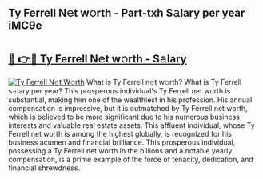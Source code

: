 ## Ty Ferrell N𝚎t w𝚘rth - Part-txh S𝚊lary per year iMC9e

# <h2><a href="http://gc168lh.nevu.top/?p=Ty+Ferrell">🔗 👉🔴 Ty Ferrell N𝚎t w𝚘rth - S𝚊lary</a></h2>

[![Ty Ferrell N𝚎t W𝚘rth](https://i.imgur.com/Oavwk0R.jpeg)](http://gc168lh.nevu.top/?p=Ty+Ferrell)
What is Ty Ferrell n𝚎t w𝚘rth? What is Ty Ferrell s𝚊lary per year?
This prosperous individual's Ty Ferrell net worth is substantial, making him one of the wealthiest in his profession. His annual compensation is impressive, but it is outmatched by Ty Ferrell net worth, which is believed to be more significant due to his numerous business interests and valuable real estate assets. This affluent individual, whose Ty Ferrell net worth is among the highest globally, is recognized for his business acumen and financial brilliance. This prosperous individual, possessing a Ty Ferrell net worth in the billions and a notable yearly compensation, is a prime example of the force of tenacity, dedication, and financial shrewdness.
